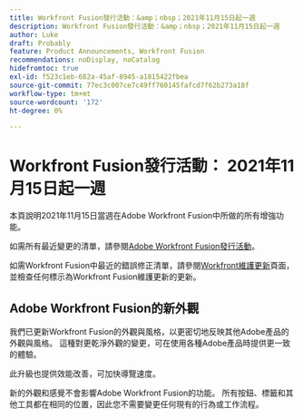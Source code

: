 ```yaml
---
title: Workfront Fusion發行活動：&amp；nbsp；2021年11月15日起一週
description: Workfront Fusion發行活動：&amp；nbsp；2021年11月15日起一週
author: Luke
draft: Probably
feature: Product Announcements, Workfront Fusion
recommendations: noDisplay, noCatalog
hidefromtoc: true
exl-id: f523c1eb-682a-45af-8945-a1815422fbea
source-git-commit: 77ec3c007ce7c49ff760145fafcd7f62b273a18f
workflow-type: tm+mt
source-wordcount: '172'
ht-degree: 0%

---
```


# Workfront Fusion發行活動： 2021年11月15日起一週

本頁說明2021年11月15日當週在Adobe Workfront Fusion中所做的所有增強功能。

如需所有最近變更的清單，請參閱[Adobe Workfront Fusion發行活動](/help/workfront-fusion/fusion-product-releases/fusion-release-activity.md)。

如需Workfront Fusion中最近的錯誤修正清單，請參閱[Workfront維護更新](https://experienceleague.adobe.com/docs/workfront-known-issues/releases/current-updates.html)頁面，並檢查任何標示為Workfront Fusion維護更新的更新。

## Adobe Workfront Fusion的新外觀

我們已更新Workfront Fusion的外觀與風格，以更密切地反映其他Adobe產品的外觀與風格。 這種對更乾淨外觀的變更，可在使用各種Adobe產品時提供更一致的體驗。

此升級也提供效能改善，可加快導覽速度。

新的外觀和感覺不會影響Adobe Workfront Fusion的功能。 所有按鈕、標籤和其他工具都在相同的位置，因此您不需要變更任何現有的行為或工作流程。
